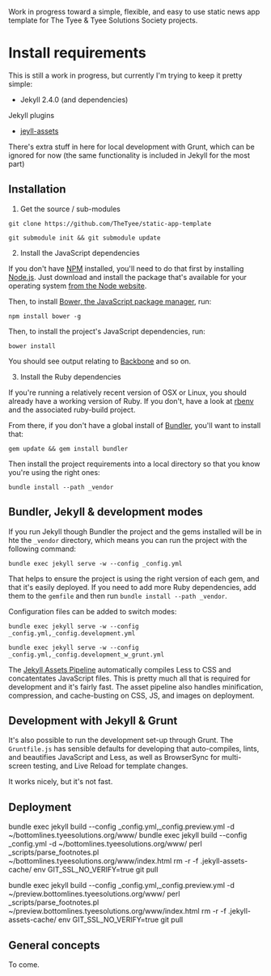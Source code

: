 
Work in progress toward a simple, flexible, and easy to use static news app template for The Tyee & Tyee Solutions Society projects.

# Install requirements

This is still a work in progress, but currently I'm trying to keep it pretty simple:
* Jekyll 2.4.0 (and dependencies)

Jekyll plugins
* [jeyll-assets](https://github.com/ixti/jekyll-assets)

There's extra stuff in here for local development with Grunt, which can be ignored for now (the same functionality is included in Jekyll for the most part)

## Installation

1. Get the source / sub-modules

`git clone https://github.com/TheTyee/static-app-template`

`git submodule init && git submodule update`

2. Install the JavaScript dependencies

If you don't have [NPM](https://www.npmjs.org/) installed, you'll need to do that first by installing [Node.js](http://nodejs.org/). Just download and install the package that's available for your operating system [from the Node website](http://nodejs.org/).

Then, to install [Bower, the JavaScript package manager](http://bower.io/), run:

`npm install bower -g`

Then, to install the project's JavaScript dependencies, run:

`bower install`

You should see output relating to [Backbone](http://backbonejs.org/) and so on.

3. Install the Ruby dependencies

If you're running a relatively recent version of OSX or Linux, you should already have a working version of Ruby. If you don't, have a look at [rbenv](https://github.com/sstephenson/rbenv) and the associated ruby-build project.

From there, if you don't have a global install of [Bundler](http://bundler.io/), you'll want to install that:

`gem update && gem install bundler`

Then install the project requirements into a local directory so that you know you're using the right ones:

`bundle install --path _vendor`

## Bundler, Jekyll & development modes

If you run Jekyll though Bundler the project and the gems installed will be in hte the `_vendor` directory, which means you can run the project with the following command:

`bundle exec jekyll serve -w --config _config.yml`

That helps to ensure the project is using the right version of each gem, and that it's easily deployed. If you need to add more Ruby dependencies, add them to the `gemfile` and then run `bundle install --path _vendor`.

Configuration files can be added to switch modes:

`bundle exec jekyll serve -w --config _config.yml,_config.development.yml`

`bundle exec jekyll serve -w --config _config.yml,_config.development_w_grunt.yml`

The [Jekyll Assets Pipeline](http://ixti.net/jekyll-assets/) automatically compiles Less to CSS and concatentates JavaScript files. This is pretty much all that is required for development and it's fairly fast. The asset pipeline also handles minification, compression, and cache-busting on CSS, JS, and images on deployment.

## Development with Jekyll & Grunt

It's also possible to run the development set-up through Grunt. The `Gruntfile.js` has sensible defaults for developing that auto-compiles, lints, and beautifies JavaScript and Less, as well as BrowserSync for multi-screen testing, and Live Reload for template changes.

It works nicely, but it's not fast.

## Deployment

bundle exec jekyll build --config _config.yml,_config.preview.yml -d ~/bottomlines.tyeesolutions.org/www/
bundle exec jekyll build --config _config.yml -d ~/bottomlines.tyeesolutions.org/www/
perl _scripts/parse_footnotes.pl ~/bottomlines.tyeesolutions.org/www/index.html
rm -r -f .jekyll-assets-cache/
env GIT_SSL_NO_VERIFY=true git pull

bundle exec jekyll build --config _config.yml,_config.preview.yml -d ~/preview.bottomlines.tyeesolutions.org/www/
perl _scripts/parse_footnotes.pl ~/preview.bottomlines.tyeesolutions.org/www/index.html
rm -r -f .jekyll-assets-cache/
env GIT_SSL_NO_VERIFY=true git pull

## General concepts

To come.
